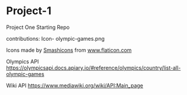 # Project-1
Project One Starting Repo





contributions: 
Icon- olympic-games.png <div>Icons made by <a href="https://www.flaticon.com/authors/smashicons" title="Smashicons">Smashicons</a> from <a href="https://www.flaticon.com/" title="Flaticon">www.flaticon.com</a></div>

Olympics API https://olympicsapi.docs.apiary.io/#reference/olympics/country/list-all-olympic-games

Wiki API https://www.mediawiki.org/wiki/API:Main_page
